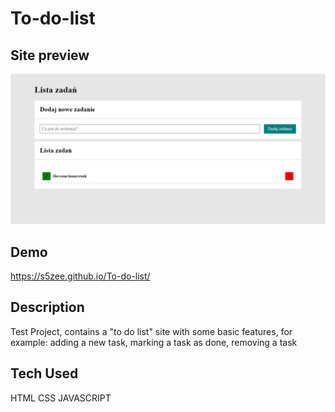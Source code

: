 # To-do-list

## Site preview

![webscreenshot](images/todolistscreenshot.png)

## Demo

https://s5zee.github.io/To-do-list/

## Description

Test Project, contains a "to do list" site with some basic features, for example: adding a new task, marking a task as done, removing a task

## Tech Used

HTML CSS JAVASCRIPT
